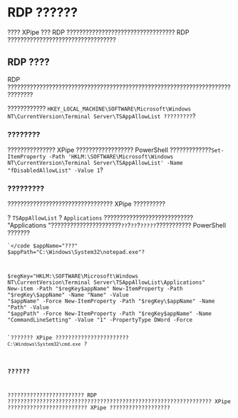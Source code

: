 # RDP ??????

???? XPipe ??? RDP ?????????????????????????????????? RDP ??????????????????????????????????

## RDP ????

RDP ??????????????????????????????????????????????????????????????????????????????

???????????? `HKEY_LOCAL_MACHINE\SOFTWARE\Microsoft\Windows NT\CurrentVersion\Terminal Server\TSAppAllowList ?????????`?

### ????????

??????????????? XPipe ?????????????????? PowerShell ?????????????`Set-ItemProperty -Path 'HKLM:\SOFTWARE\Microsoft\Windows NT\CurrentVersion\Terminal Server\TSAppAllowList' -Name "fDisabledAllowList" -Value 1`?

### ?????????

????????????????????????????????? XPipe ??????????

? `TSAppAllowList` ? `Applications` ???????????????????????????? "Applications "??????????????????????`??`?`??`?`?????`??????????? PowerShell ???????

<code>`</code
$appName="???"
$appPath="C:\Windows\System32\notepad.exe"?

$regKey="HKLM:\SOFTWARE\Microsoft\Windows NT\CurrentVersion\Terminal Server\TSAppAllowList\Applications"
New-item -Path "$regKey\$appName"
New-ItemProperty -Path "$regKey\$appName" -Name "Name" -Value "$appName" -Force
New-ItemProperty -Path "$regKey\$appName" -Name "Path" -Value "$appPath" -Force
New-ItemProperty -Path "$regKey\$appName" -Name "CommandLineSetting" -Value "1" -PropertyType DWord -Force
<??>`</??

??????? XPipe ??????????????????????? `C:\Windows\System32\cmd.exe` ? 

### ??????

???????????????????????? RDP ???????????????????????????????????????????????????????????????? XPipe ????????????????????????? XPipe ???????????????????
